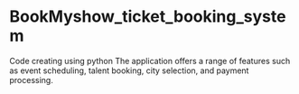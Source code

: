 # BookMyshow_ticket_booking_system
Code creating using python The application offers a range of features such as event scheduling, talent booking, city selection, and payment processing.
